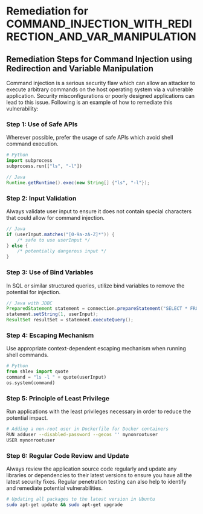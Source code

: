 # Remediation for COMMAND_INJECTION_WITH_REDIRECTION_AND_VAR_MANIPULATION

## Remediation Steps for Command Injection using Redirection and Variable Manipulation
Command injection is a serious security flaw which can allow an attacker to execute arbitrary commands on the host operating system via a vulnerable application. Security misconfigurations or poorly designed applications can lead to this issue. Following is an example of how to remediate this vulnerability:

### Step 1: Use of Safe APIs
Wherever possible, prefer the usage of safe APIs which avoid shell command execution.
```py
# Python
import subprocess
subprocess.run(["ls", "-l"])
```
```java
// Java
Runtime.getRuntime().exec(new String[] {"ls", "-l"});
```

### Step 2: Input Validation
Always validate user input to ensure it does not contain special characters that could allow for command injection.
```java
// Java
if (userInput.matches("[0-9a-zA-Z]*")) {
    /* safe to use userInput */
} else {
    /* potentially dangerous input */
}
```
### Step 3: Use of Bind Variables
In SQL or similar structured queries, utilize bind variables to remove the potential for injection.
```java
// Java with JDBC
PreparedStatement statement = connection.prepareStatement("SELECT * FROM users WHERE name = ?");
statement.setString(1, userInput);
ResultSet resultSet = statement.executeQuery();
```

### Step 4: Escaping Mechanism
Use appropriate context-dependent escaping mechanism when running shell commands.
```py
# Python
from shlex import quote
command = "ls -l " + quote(userInput)
os.system(command)
```

### Step 5: Principle of Least Privilege
Run applications with the least privileges necessary in order to reduce the potential impact.
```bash
# Adding a non-root user in Dockerfile for Docker containers
RUN adduser --disabled-password --gecos '' mynonrootuser
USER mynonrootuser
```

### Step 6: Regular Code Review and Update
Always review the application source code regularly and update any libraries or dependencies to their latest versions to ensure you have all the latest security fixes. Regular penetration testing can also help to identify and remediate potential vulnerabilities.
```bash
# Updating all packages to the latest version in Ubuntu
sudo apt-get update && sudo apt-get upgrade
```